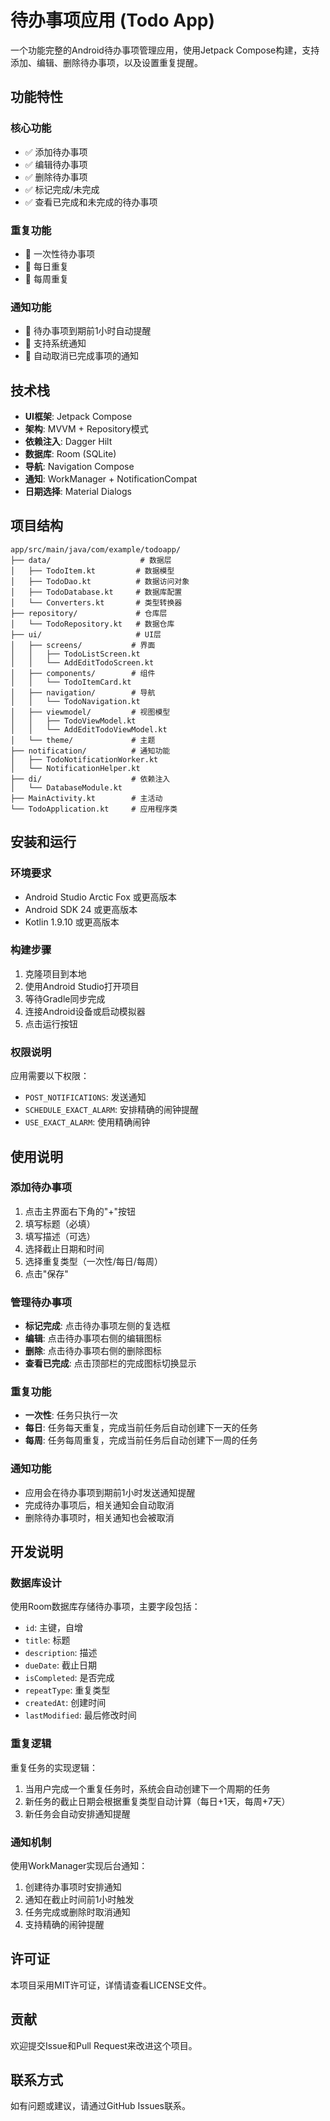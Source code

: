 # 待办事项应用 (Todo App)

一个功能完整的Android待办事项管理应用，使用Jetpack Compose构建，支持添加、编辑、删除待办事项，以及设置重复提醒。

## 功能特性

### 核心功能
- ✅ 添加待办事项
- ✅ 编辑待办事项
- ✅ 删除待办事项
- ✅ 标记完成/未完成
- ✅ 查看已完成和未完成的待办事项

### 重复功能
- 🔄 一次性待办事项
- 🔄 每日重复
- 🔄 每周重复

### 通知功能
- 🔔 待办事项到期前1小时自动提醒
- 🔔 支持系统通知
- 🔔 自动取消已完成事项的通知

## 技术栈

- **UI框架**: Jetpack Compose
- **架构**: MVVM + Repository模式
- **依赖注入**: Dagger Hilt
- **数据库**: Room (SQLite)
- **导航**: Navigation Compose
- **通知**: WorkManager + NotificationCompat
- **日期选择**: Material Dialogs

## 项目结构

```
app/src/main/java/com/example/todoapp/
├── data/                    # 数据层
│   ├── TodoItem.kt         # 数据模型
│   ├── TodoDao.kt          # 数据访问对象
│   ├── TodoDatabase.kt     # 数据库配置
│   └── Converters.kt       # 类型转换器
├── repository/             # 仓库层
│   └── TodoRepository.kt   # 数据仓库
├── ui/                     # UI层
│   ├── screens/           # 界面
│   │   ├── TodoListScreen.kt
│   │   └── AddEditTodoScreen.kt
│   ├── components/        # 组件
│   │   └── TodoItemCard.kt
│   ├── navigation/        # 导航
│   │   └── TodoNavigation.kt
│   ├── viewmodel/         # 视图模型
│   │   ├── TodoViewModel.kt
│   │   └── AddEditTodoViewModel.kt
│   └── theme/             # 主题
├── notification/          # 通知功能
│   ├── TodoNotificationWorker.kt
│   └── NotificationHelper.kt
├── di/                    # 依赖注入
│   └── DatabaseModule.kt
├── MainActivity.kt        # 主活动
└── TodoApplication.kt     # 应用程序类
```

## 安装和运行

### 环境要求
- Android Studio Arctic Fox 或更高版本
- Android SDK 24 或更高版本
- Kotlin 1.9.10 或更高版本

### 构建步骤

1. 克隆项目到本地
2. 使用Android Studio打开项目
3. 等待Gradle同步完成
4. 连接Android设备或启动模拟器
5. 点击运行按钮

### 权限说明

应用需要以下权限：
- `POST_NOTIFICATIONS`: 发送通知
- `SCHEDULE_EXACT_ALARM`: 安排精确的闹钟提醒
- `USE_EXACT_ALARM`: 使用精确闹钟

## 使用说明

### 添加待办事项
1. 点击主界面右下角的"+"按钮
2. 填写标题（必填）
3. 填写描述（可选）
4. 选择截止日期和时间
5. 选择重复类型（一次性/每日/每周）
6. 点击"保存"

### 管理待办事项
- **标记完成**: 点击待办事项左侧的复选框
- **编辑**: 点击待办事项右侧的编辑图标
- **删除**: 点击待办事项右侧的删除图标
- **查看已完成**: 点击顶部栏的完成图标切换显示

### 重复功能
- **一次性**: 任务只执行一次
- **每日**: 任务每天重复，完成当前任务后自动创建下一天的任务
- **每周**: 任务每周重复，完成当前任务后自动创建下一周的任务

### 通知功能
- 应用会在待办事项到期前1小时发送通知提醒
- 完成待办事项后，相关通知会自动取消
- 删除待办事项时，相关通知也会被取消

## 开发说明

### 数据库设计
使用Room数据库存储待办事项，主要字段包括：
- `id`: 主键，自增
- `title`: 标题
- `description`: 描述
- `dueDate`: 截止日期
- `isCompleted`: 是否完成
- `repeatType`: 重复类型
- `createdAt`: 创建时间
- `lastModified`: 最后修改时间

### 重复逻辑
重复任务的实现逻辑：
1. 当用户完成一个重复任务时，系统会自动创建下一个周期的任务
2. 新任务的截止日期会根据重复类型自动计算（每日+1天，每周+7天）
3. 新任务会自动安排通知提醒

### 通知机制
使用WorkManager实现后台通知：
1. 创建待办事项时安排通知
2. 通知在截止时间前1小时触发
3. 任务完成或删除时取消通知
4. 支持精确的闹钟提醒

## 许可证

本项目采用MIT许可证，详情请查看LICENSE文件。

## 贡献

欢迎提交Issue和Pull Request来改进这个项目。

## 联系方式

如有问题或建议，请通过GitHub Issues联系。
